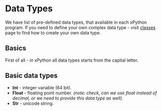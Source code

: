 # Data Types

We have list of pre-defined data types, that available in each xPython program.
If you need to define your own complex data type - visit [classes](Classes.md) page
to find how to create your own data type.

## Basics

First of all - in xPython all data types starts from the capital letter.

## Basic data types

 - **Int** - integer variable (64 bit).
 - **Float** - floating point number. *(note: check, can we use float instead of decimal,
   or we need to provide this data type as well).*
 - **Str** - unicode string.
